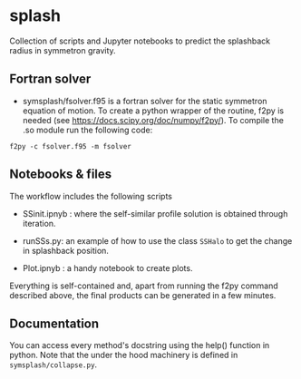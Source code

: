# splash

Collection of scripts and Jupyter notebooks to predict the splashback radius in symmetron gravity.

## Fortran solver
* symsplash/fsolver.f95 is a fortran solver for the static symmetron equation of motion. To create a python wrapper of the routine, f2py is needed (see <https://docs.scipy.org/doc/numpy/f2py/>). To compile the .so module run the following code:

```
f2py -c fsolver.f95 -m fsolver
```

## Notebooks & files
The workflow includes the following scripts

* SSinit.ipnyb : where the self-similar profile solution is obtained through iteration.

* runSSs.py: an example of how to use the class `SSHalo` to get the change in splashback position.

* Plot.ipnyb : a handy notebook to create plots.

Everything is self-contained and, apart from running the f2py command described above, the final products can be generated in a few minutes.

## Documentation

You can access every method's docstring using the help() function in python. Note that the under the hood machinery is defined in `symsplash/collapse.py`.
